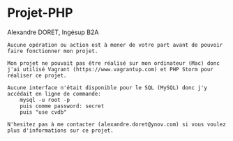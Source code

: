 # Projet-PHP

Alexandre DORET, Ingésup B2A

	Aucune opération ou action est à mener de votre part avant de pouvoir faire fonctionner mon projet. 

	Mon projet ne pouvait pas être réalisé sur mon ordinateur (Mac) donc j'ai utilisé Vagrant (https://www.vagrantup.com) et PHP Storm pour réaliser ce projet. 

	Aucune interface n'était disponible pour le SQL (MySQL) donc j'y accédait en ligne de commande:
		mysql -u root -p
		puis comme password: secret
		puis "use cvdb"

	N'hesitez pas à me contacter (alexandre.doret@ynov.com) si vous voulez plus d'informations sur ce projet.
